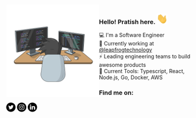 <img src="https://raw.githubusercontent.com/pratishshr/pratishshr/master/developer.svg" width="250px" align="left" />

### Hello! Pratish here. <img src="https://raw.githubusercontent.com/pratishshr/pratishshr/master/hi.gif" width="30px" />

:computer: I'm a Software Engineer  
:briefcase: Currently working at [@leapfrogtechnology](https://github.com/leapfrogtechnology)  
:zap: Leading engineering teams to build awesome products  
:wrench: Current Tools: Typescript, React, Node.js, Go, Docker, AWS

### Find me on:

<a href="https://twitter.com/pratishshr" target="_blank"><img src="https://raw.githubusercontent.com/pratishshr/pratishshr/dark-mode/twitter.svg" alt="Twitter" width="25"></a>
<a href="https://www.instagram.com/pratishshr" target="_blank"><img src="https://raw.githubusercontent.com/pratishshr/pratishshr/dark-mode/instagram.svg" alt="Instagram" width="25"></a>
<a href="https://www.linkedin.com/in/pratishshr/" target="_blank"><img src="https://raw.githubusercontent.com/pratishshr/pratishshr/dark-mode/linkedin.svg" alt="LinkedIn" width="25"></a>
